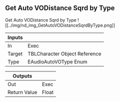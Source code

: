 ## Get Auto VODistance Sqrd by Type
Get Auto VODistance Sqrd by Type
![[../img/nd_img_GetAutoVODistanceSqrdByType.png]]

|Inputs||
|--|--|
| In | Exec |
| Target | TBLCharacter Object Reference |
| Type | EAudioAutoVOType Enum |

|Outputs||
|--|--|
| Out | Exec |
| Return Value | Float |
